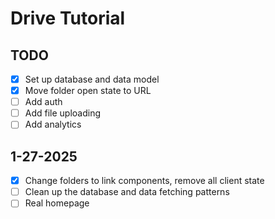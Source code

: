 # Drive Tutorial

## TODO

- [x] Set up database and data model
- [x] Move folder open state to URL
- [ ] Add auth
- [ ] Add file uploading
- [ ] Add analytics

## 1-27-2025

- [x] Change folders to link components, remove all client state
- [ ] Clean up the database and data fetching patterns
- [ ] Real homepage
